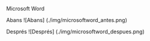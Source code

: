 Microsoft Word

Abans
![Abans] (./img/microsoftword_antes.png)

Després
![Després] (./img/microsoftword_despues.png)

